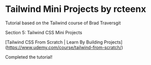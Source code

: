 # Tailwind Mini Projects by rcteenx

Tutorial based on the Tailwind course of Brad Traversgit

Section 5: Tailwind CSS Mini Projects

[Tailwind CSS From Scratch | Learn By Building Projects] (https://www.udemy.com/course/tailwind-from-scratch/)

Completed the tutorial!
